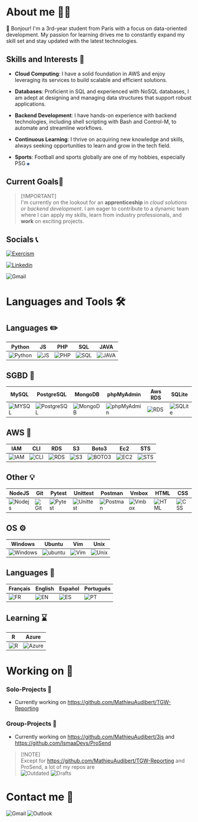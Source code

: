 # About me 🙋‍♂️
👋 Bonjour! I'm a 3rd-year student from Paris with a focus on data-oriented development. My passion for learning drives me to constantly expand my skill set and stay updated with the latest technologies.

## Skills and Interests 💭
- **Cloud Computing**: I have a solid foundation in AWS and enjoy leveraging its services to build scalable and efficient solutions.

- **Databases**: Proficient in SQL and experienced with NoSQL databases, I am adept at designing and managing data structures that support robust applications.

- **Backend Development**: I have hands-on experience with backend technologies, including shell scripting with Bash and Control-M, to automate and streamline workflows.

- **Continuous Learning**: I thrive on acquiring new knowledge and skills, always seeking opportunities to learn and grow in the tech field.

- **Sports**: Football and sports globally are one of my hobbies, especially PSG <img src="./assets/psg.png" alt="psg" width="1.5%"/>

## Current Goals🎯
>[!IMPORTANT]\
>I'm currently on the lookout for an **apprenticeship** in *cloud solutions or backend development*. I am eager to contribute to a dynamic team where I can apply my skills, learn from industry professionals, and **work** on exciting projects.

## Socials 📞
[![Exercism](https://img.shields.io/badge/Exercism-white?style=for-the-badge&logo=exercism&logoColor=white&logoSize=auto&color=16023C)](https://exercism.org/profiles/Cap92)

[![Linkedin](https://img.shields.io/badge/Linkedin-white?style=for-the-badge&logo=linkedin&logoColor=white&logoSize=auto&color=1B4FF7)](https://www.linkedin.com/in/mathieu-audibert-2b4763252/)

![Gmail](https://img.shields.io/badge/mathieu.audibert27@gmail.com-white?style=for-the-badge&logo=gmail&logoColor=white&logoSize=auto&color=C11E1E)

# Languages and Tools 🛠
<div>

## Languages ✏️
| Python | JS | PHP | SQL | JAVA |
|--------|----|-----|-----|------|
| <img src="https://upload.wikimedia.org/wikipedia/commons/thumb/c/c3/Python-logo-notext.svg/1869px-Python-logo-notext.svg.png" title="Python" alt="Python" width="55" height="55"/> | <img src="https://upload.wikimedia.org/wikipedia/commons/thumb/9/99/Unofficial_JavaScript_logo_2.svg/1024px-Unofficial_JavaScript_logo_2.svg.png" title="JS" alt="JS" width="55" height="55"/> | <img src="https://upload.wikimedia.org/wikipedia/commons/thumb/2/27/PHP-logo.svg/2560px-PHP-logo.svg.png" title="PHP" alt="PHP" width="55" height="55"/> | <img src="https://www.svgrepo.com/show/331760/sql-database-generic.svg" title="SQL" alt="SQL" width="55" height="55"/> | <img src="https://upload.wikimedia.org/wikipedia/fr/2/2e/Java_Logo.svg" title="JAVA" alt="JAVA" width="55" height="55"/> |

## SGBD 💾
| MySQL | PostgreSQL | MongoDB | phpMyAdmin | Aws RDS | SQLite |
|--------|----|-----|-----|------|------|
| <img src="https://upload.wikimedia.org/wikipedia/fr/thumb/6/62/MySQL.svg/1280px-MySQL.svg.png" title="MySQL" alt="MYSQL" width="55" height="55"/> | <img src="https://upload.wikimedia.org/wikipedia/commons/thumb/2/29/Postgresql_elephant.svg/1985px-Postgresql_elephant.svg.png" title="PostgreSQL" alt="PostgreSQL" width="55" height="55"/> | <img src="https://www.svgrepo.com/show/331488/mongodb.svg" title="MongoDB" alt="MongoDB" width="55" height="55"/> | <img src="https://upload.wikimedia.org/wikipedia/commons/thumb/4/4f/PhpMyAdmin_logo.svg/2560px-PhpMyAdmin_logo.svg.png" title="phpMyAdmin" alt="phpMyAdmin" width="55" height="55"/> | <img src="https://cdn.worldvectorlogo.com/logos/aws-rds.svg" title="RDS" alt="RDS" width="55" height="55"/> | <img src="https://upload.wikimedia.org/wikipedia/commons/thumb/3/38/SQLite370.svg/2560px-SQLite370.svg.png" title="SQLite" alt="SQLite" width="70" height="55"/> |

## AWS 🍊
| IAM | CLI | RDS | S3 | Boto3 | Ec2 | STS | 
|--------|----|-----|-----|------|------|------|
| <img src="https://cdn.worldvectorlogo.com/logos/aws-iam.svg" title="IAM" alt="IAM" width="55" height="55"/> | <img src="https://i.ibb.co/6tMjJtt/image.png" title="CLI" alt="CLI" width="55" height="55"/> | <img src="https://cdn.worldvectorlogo.com/logos/aws-rds.svg" title="RDS" alt="RDS" width="55" height="55"/> | <img src="https://upload.wikimedia.org/wikipedia/commons/thumb/b/bc/Amazon-S3-Logo.svg/1712px-Amazon-S3-Logo.svg.png" title="S3" alt="S3" width="55" height="55"/> | <img src="https://i.ibb.co/wK6wj1c/image.png" title="BOTO3" alt="BOTO3" width="55" height="55"/> | <img src="https://www.svgrepo.com/show/353449/aws-ec2.svg" title="EC2" alt="EC2" width="55" height="55"/> | <img src="https://i.ibb.co/FHPpj5g/image.png" title="STS" alt="STS" width="55" height="55"/>

## Other 💡
| NodeJS | Git | Pytest | Unittest | Postman | Vmbox | HTML | CSS |
|--------|----|-----|-----|------|------|------|------|
| <img src="https://upload.wikimedia.org/wikipedia/commons/thumb/d/d9/Node.js_logo.svg/2560px-Node.js_logo.svg.png" title="Nodejs" alt="Nodejs" width="70" height="55"/> | <img src="https://i.ibb.co/5GVX7Fz/image.png" title="Git" alt="Git" width="70" height="55"/> | <img src="https://upload.wikimedia.org/wikipedia/commons/thumb/b/ba/Pytest_logo.svg/2048px-Pytest_logo.svg.png" title="Pytest" alt="Pytest" width="55" height="55"/> | <img src="https://i.ibb.co/KrrPmQ3/image.png" title="Unittest" alt="Unittest" width="55" height="55"/> | <img src="https://www.svgrepo.com/show/354202/postman-icon.svg" title="Postman" alt="Postman" width="55" height="55"/> | <img src="https://i.ibb.co/9Hf1fY3/image.png" title="Vmbox" alt="Vmbox" width="55" height="55"/> | <img src="https://upload.wikimedia.org/wikipedia/commons/thumb/6/61/HTML5_logo_and_wordmark.svg/512px-HTML5_logo_and_wordmark.svg.png" title="HTML" alt="HTML" width="55" height="55"/> | <img src="https://upload.wikimedia.org/wikipedia/commons/thumb/d/d5/CSS3_logo_and_wordmark.svg/1200px-CSS3_logo_and_wordmark.svg.png" title="CSS" alt="CSS" width="55" height="55"/> |

## OS ⚙️
| Windows | Ubuntu | Vim | Unix | 
|--------|----|-----|-----|
| <img src="https://upload.wikimedia.org/wikipedia/commons/thumb/5/5f/Windows_logo_-_2012.svg/2048px-Windows_logo_-_2012.svg.png" title="Windows" alt="Windows" width="55" height="55"/> | <img src="https://i.ibb.co/zPn2Qt3/image.png" title="ubuntu" alt="ubuntu" width="55" height="55"/> | <img src="https://upload.wikimedia.org/wikipedia/commons/thumb/9/9f/Vimlogo.svg/2044px-Vimlogo.svg.png" title="Vim" alt="Vim" width="55" height="55"/> | <img src="https://upload.wikimedia.org/wikipedia/commons/thumb/3/35/Tux.svg/1200px-Tux.svg.png" title="Unix" alt="Unix" width="55" height="55"/> |

## Languages 💬
| Français | English | Español | Português | 
|--------|----|-----|-----|
| <img src="https://upload.wikimedia.org/wikipedia/commons/thumb/c/c3/Flag_of_France.svg/1280px-Flag_of_France.svg.png" title="FR" alt="FR" width="100" height="70"/> | <img src="https://upload.wikimedia.org/wikipedia/commons/thumb/8/83/Flag_of_the_United_Kingdom_%283-5%29.svg/2560px-Flag_of_the_United_Kingdom_%283-5%29.svg.png" title="EN" alt="EN" width="100" height="70"/> | <img src="https://upload.wikimedia.org/wikipedia/commons/thumb/9/9a/Flag_of_Spain.svg/1280px-Flag_of_Spain.svg.png" title="ES" alt="ES" width="100" height="70"/> | <img src="https://upload.wikimedia.org/wikipedia/commons/thumb/5/5c/Flag_of_Portugal.svg/1280px-Flag_of_Portugal.svg.png" title="PT" alt="PT" width="100" height="70"/> |

## Learning ⌛️
| R | Azure |
|--------|----|
| <img src="https://upload.wikimedia.org/wikipedia/commons/thumb/1/1b/R_logo.svg/1280px-R_logo.svg.png" title="R" alt="R" width="55" height="55"/> | <img src="https://upload.wikimedia.org/wikipedia/commons/thumb/f/fa/Microsoft_Azure.svg/2048px-Microsoft_Azure.svg.png" title="Azure" alt="Azure" width="55" height="55"/> |
</div>

# Working on 🧱
### Solo-Projects 🧨
- Currently working on https://github.com/MathieuAudibert/TGW-Reporting  

### Group-Projects 🔌
- Currently working on https://github.com/MathieuAudibert/3js and https://github.com/IsmaaDevs/ProSend

>[!NOTE]\
> Except for https://github.com/MathieuAudibert/TGW-Reporting and ProSend, a lot of my repos are <br />
>![Outdated](https://img.shields.io/badge/State-Outdated-red?style=plastic) ![Drafts](https://img.shields.io/badge/Stage-Draft-orange?style=plastic) 

# Contact me 📧
![Gmail](https://img.shields.io/badge/mathieu.audibert27@gmail.com-white?style=for-the-badge&logo=gmail&logoColor=white&logoSize=auto&color=C11E1E)
![Outlook](https://img.shields.io/badge/mathieu.audibert@efrei.net-white?style=for-the-badge&logo=microsoft-outlook&logoColor=white&logoSize=auto&color=0072C6)
